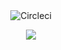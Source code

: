 <div align="center">
  <img src="https://circleci.com/gh/nicolaslechenic/poker_arena/tree/develop.svg?style=svg" alt="Circleci" />

  <a href="https://codeclimate.com/github/nicolaslechenic/poker_arena/maintainability"><img src="https://api.codeclimate.com/v1/badges/5ca029ec4c9615869359/maintainability" /></a>
</div>
